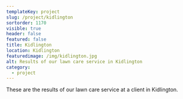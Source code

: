 ```yaml
---
templateKey: project
slug: /project/kidlington
sortorder: 1170
visible: true
header: false
featured: false
title: Kidlington
location: Kidlington
featuredimage: /img/kidlington.jpg
alt: Results of our lawn care service in Kidlington
category:
  - project
---
```

These are the results of our lawn care service at a client in Kidlington.


